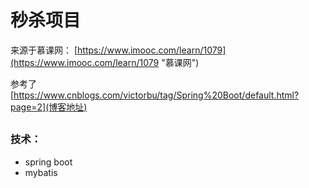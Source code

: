 # 秒杀项目

来源于慕课网：
[https://www.imooc.com/learn/1079](https://www.imooc.com/learn/1079 "慕课网")

参考了
[https://www.cnblogs.com/victorbu/tag/Spring%20Boot/default.html?page=2](博客地址)
## 
### 技术：

- spring boot
- mybatis


